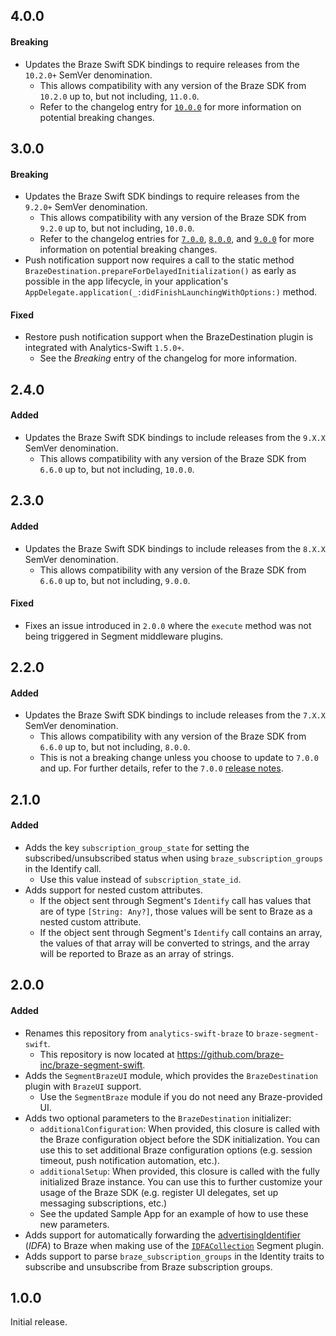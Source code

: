 ## 4.0.0

#### Breaking
- Updates the Braze Swift SDK bindings to require releases from the `10.2.0+` SemVer denomination.
  - This allows compatibility with any version of the Braze SDK from `10.2.0` up to, but not including, `11.0.0`.
  - Refer to the changelog entry for [`10.0.0`](https://github.com/braze-inc/braze-swift-sdk/blob/main/CHANGELOG.md#1000) for more information on potential breaking changes.

## 3.0.0

#### Breaking
- Updates the Braze Swift SDK bindings to require releases from the `9.2.0+` SemVer denomination.
  - This allows compatibility with any version of the Braze SDK from `9.2.0` up to, but not including, `10.0.0`.
  - Refer to the changelog entries for [`7.0.0`](https://github.com/braze-inc/braze-swift-sdk/blob/main/CHANGELOG.md#700), [`8.0.0`](https://github.com/braze-inc/braze-swift-sdk/blob/main/CHANGELOG.md#800), and [`9.0.0`](https://github.com/braze-inc/braze-swift-sdk/blob/main/CHANGELOG.md#900) for more information on potential breaking changes.
- Push notification support now requires a call to the static method `BrazeDestination.prepareForDelayedInitialization()` as early as possible in the app lifecycle, in your application's `AppDelegate.application(_:didFinishLaunchingWithOptions:)` method.

#### Fixed
- Restore push notification support when the BrazeDestination plugin is integrated with Analytics-Swift `1.5.0+`.
  - See the _Breaking_ entry of the changelog for more information.

## 2.4.0

#### Added
- Updates the Braze Swift SDK bindings to include releases from the `9.X.X` SemVer denomination.
  - This allows compatibility with any version of the Braze SDK from `6.6.0` up to, but not including, `10.0.0`.

## 2.3.0

#### Added
- Updates the Braze Swift SDK bindings to include releases from the `8.X.X` SemVer denomination.
  - This allows compatibility with any version of the Braze SDK from `6.6.0` up to, but not including, `9.0.0`.

#### Fixed
- Fixes an issue introduced in `2.0.0` where the `execute` method was not being triggered in Segment middleware plugins.

## 2.2.0

#### Added
- Updates the Braze Swift SDK bindings to include releases from the `7.X.X` SemVer denomination.
  - This allows compatibility with any version of the Braze SDK from `6.6.0` up to, but not including, `8.0.0`.
  - This is not a breaking change unless you choose to update to `7.0.0` and up. For further details, refer to the `7.0.0` [release notes](https://github.com/braze-inc/braze-swift-sdk/blob/main/CHANGELOG.md#700).

## 2.1.0

#### Added
- Adds the key `subscription_group_state` for setting the subscribed/unsubscribed status when using `braze_subscription_groups` in the Identify call.
  - Use this value instead of `subscription_state_id`.
- Adds support for nested custom attributes.
  - If the object sent through Segment's `Identify` call has values that are of type `[String: Any?]`, those values will be sent to Braze as a nested custom attribute.
  - If the object sent through Segment's `Identify` call contains an array, the values of that array will be converted to strings, and the array will be reported to Braze as an array of strings.

## 2.0.0

#### Added
- Renames this repository from `analytics-swift-braze` to `braze-segment-swift`.
  - This repository is now located at https://github.com/braze-inc/braze-segment-swift.
- Adds the `SegmentBrazeUI` module, which provides the `BrazeDestination` plugin with `BrazeUI` support.
  - Use the `SegmentBraze` module if you do not need any Braze-provided UI.
- Adds two optional parameters to the `BrazeDestination` initializer:
  - `additionalConfiguration`: When provided, this closure is called with the Braze
      configuration object before the SDK initialization. You can use this to set additional
      Braze configuration options (e.g. session timeout, push notification automation, etc.).
  - `additionalSetup`: When provided, this closure is called with the fully initialized Braze
      instance. You can use this to further customize your usage of the Braze SDK (e.g.
      register UI delegates, set up messaging subscriptions, etc.)
  - See the updated Sample App for an example of how to use these new parameters.
- Adds support for automatically forwarding the [advertisingIdentifier](https://developer.apple.com/documentation/adsupport/asidentifiermanager/1614151-advertisingidentifier) (_IDFA_) to Braze when making use of the [`IDFACollection`](https://github.com/segmentio/analytics-swift/blob/main/Examples/other_plugins/IDFACollection.swift) Segment plugin.
- Adds support to parse `braze_subscription_groups` in the Identity traits to subscribe and unsubscribe from Braze subscription groups.

## 1.0.0

Initial release.
